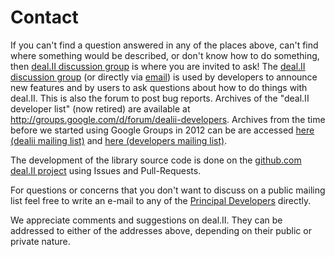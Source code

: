 Contact
=======

If you can't find a question answered in any of the places above, can't find where something would be described, or don't know how to do something, then  [deal.II discussion group](https://groups.google.com/d/forum/dealii) is where you are invited to ask! The [deal.II discussion group](https://groups.google.com/d/forum/dealii) (or directly via [email](mailto:dealii@googlegroups.com)) is used by developers to announce new features and by users to ask questions about how to do things with deal.II. This is also the forum to post bug reports. Archives of the "deal.II developer list" (now retired) are available at <http://groups.google.com/d/forum/dealii-developers>. Archives from the time before we started using Google Groups in 2012 can be are accessed [here (dealii mailing list)](https://dealii.org/archive/dealii/maillist.html) and [here (developers mailing list)](https://dealii.org/archive/developers/maillist.html).

The development of the library source code is done on the [github.com deal.II project](https://github.com/dealii/dealii) using Issues and Pull-Requests.

For questions or concerns that you don't want to discuss on a public mailing list feel free to write an e-mail to any of the [Principal Developers](team.md#principal-developers) directly.

We appreciate comments and suggestions on deal.II. They can be addressed to either of the addresses above, depending on their public or private nature.
